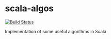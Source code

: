 scala-algos
===========
[![Build Status](https://travis-ci.org/cganoo/scala-algos.svg?branch=master)](https://travis-ci.org/cganoo/scala-algos)

Implementation of some useful algorithms in Scala
